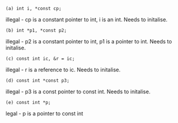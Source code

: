 `(a) int i, *const cp;`

illegal - cp is a constant pointer to int, i is an int. Needs to initalise.

`(b) int *p1, *const p2;`

illegal - p2 is a constant pointer to int, p1 is a pointer to int. Needs to initalise.

`(c) const int ic, &r = ic; `

illegal - r is a reference to ic. Needs to initalise.

`(d) const int *const p3;`

illegal - p3 is a const pointer to const int. Needs to initalise.

`(e) const int *p;`

legal - p is a pointer to const int